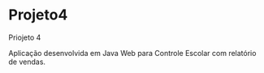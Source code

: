 # Projeto4

Priojeto 4

Aplicação desenvolvida em Java Web para Controle Escolar com relatório de vendas.
